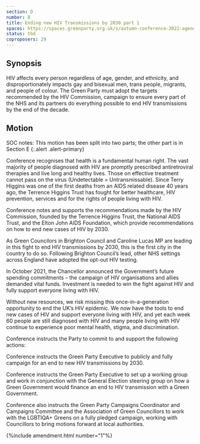 ```yaml
---
section: D
number: 8
title: Ending new HIV Transmissions by 2030 part 1
spaces: https://spaces.greenparty.org.uk/s/autumn-conference-2022-agenda-forum/?contentId=101501
status: tbd
coproposers: 29
---
```

## Synopsis
HIV affects every person regardless of age, gender, and ethnicity, and disproportionately impacts gay and bisexual men, trans people, migrants, and people of colour. The Green Party must adopt the targets recommended by the HIV Commission, campaign to ensure every part of the NHS and its partners do everything possible to end HIV transmissions by the end of the decade.

## Motion
SOC notes: This motion has been split into two parts; the other part is in Section E
{:.alert .alert-primary}

Conference recognises that health is a fundamental human right. The vast majority of people diagnosed with HIV are promptly prescribed antiretroviral therapies and live long and healthy lives. Those on effective treatment cannot pass on the virus (Undetectable = Untransmissable). Since Terry Higgins was one of the first deaths from an AIDS related disease 40 years ago, the Terrence Higgins Trust has fought for better healthcare, HIV prevention, services and for the rights of people living with HIV.

Conference notes and supports the recommendations made by the HIV Commission, founded by the Terrence Higgins Trust, the National AIDS Trust, and the Elton John AIDS Foundation, which provide recommendations on how to end new cases of HIV by 2030.

As Green Councilors in Brighton Council and Caroline Lucas MP are leading in this fight to end HIV transmissions by 2030, this is the first city in the country to do so. Following Brighton Council’s lead, other NHS settings across England have adopted the opt-out HIV testing.

In October 2021, the Chancellor announced the Government’s future spending commitments – the campaign of HIV organisations and allies demanded vital funds. Investment is needed to win the fight against HIV and fully support everyone living with HIV.

Without new resources, we risk missing this once-in-a-generation opportunity to end the UK’s HIV epidemic. We now have the tools to end new cases of HIV and support everyone living with HIV, and yet each week 60 people are still diagnosed with HIV and many people living with HIV continue to experience poor mental health, stigma, and discrimination.

Conference instructs the Party to commit to and support the following actions:

Conference instructs the Green Party Executive to publicly and fully campaign for an end to new HIV transmissions by 2030.

Conference instructs the Green Party Executive to set up a working group and work in conjunction with the General Election steering group on how a Green Government would finance an end to HIV transmission with a Green Government.

Conference also instructs the Green Party Campaigns Coordinator and Campaigns Committee and the Association of Green Councillors to work with the LGBTIQA+ Greens on a fully pledged campaign, working with Councillors to bring motions forward at local authorities.

{%include amendment.html number="1"%}
